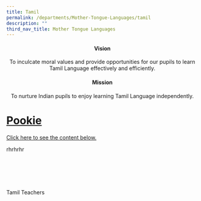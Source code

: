 ```yaml
---
title: Tamil
permalink: /departments/Mother-Tongue-Languages/tamil
description: ""
third_nav_title: Mother Tongue Languages
---
```

<h4><center>Vision</center></h4>

<center>To inculcate moral values and provide opportunities for our pupils to learn Tamil Language effectively and efficiently.</center>
  

<h4><center>Mission</center></h4>

<center>To nurture Indian pupils to enjoy learning Tamil Language independently.</center>


# [Pookie](#pookie)



<a href="#Tamil_Teachers">Click here to see the content below.</a>






rhrhrhr




<Br><br><br><br>


<a id="Tamil_Teachers">Tamil Teachers</a>